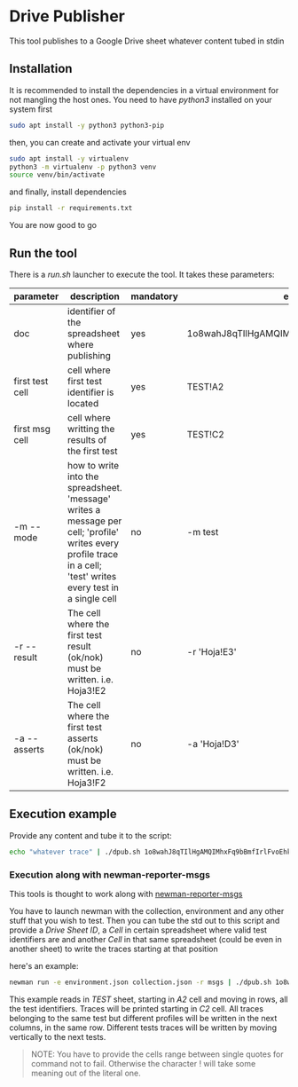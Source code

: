 # Drive Publisher

This tool publishes to a Google Drive sheet whatever content tubed in stdin

## Installation

It is recommended to install the dependencies in a virtual environment for not mangling
the host ones. You need to have _python3_ installed on your system first

```sh
sudo apt install -y python3 python3-pip
```

then, you can create and activate your virtual env

```sh
sudo apt install -y virtualenv
python3 -m virtualenv -p python3 venv
source venv/bin/activate
```

and finally, install dependencies

```sh
pip install -r requirements.txt
```

You are now good to go

## Run the tool

There is a _run.sh_ launcher to execute the tool. It takes these parameters:

| parameter       | description                                                                                                                                                       | mandatory | example                                      |
| --------------- | ----------------------------------------------------------------------------------------------------------------------------------------------------------------- | --------- | -------------------------------------------- |
| doc             | identifier of the spreadsheet where publishing                                                                                                                    | yes       | 1o8wahJ8qTIlHgAMQIMhxFq9bBmfIrlFvoEhkAJ3APFg |
| first test cell | cell where first test identifier is located                                                                                                                       | yes       | TEST!A2                                      |
| first msg cell  | cell where writting the results of the first test                                                                                                                 | yes       | TEST!C2                                      |
| -m --mode       | how to write into the spreadsheet. 'message' writes a message per cell; 'profile' writes every profile trace in a cell; 'test' writes every test in a single cell | no        | -m test               
| -r --result       | The cell where the first test result (ok/nok) must be written. i.e. Hoja3!E2 | no        | -r 'Hoja!E3'   
| -a --asserts       | The cell where the first test asserts (ok/nok) must be written. i.e. Hoja3!F2 | no        | -a 'Hoja!D3'                           |

## Execution example

Provide any content and tube it to the script:

```sh
echo "whatever trace" | ./dpub.sh 1o8wahJ8qTIlHgAMQIMhxFq9bBmfIrlFvoEhkAJ3APFg 'TEST!A2' 'TEST!C2'
```

### Execution along with newman-reporter-msgs

This tools is thought to work along with [newman-reporter-msgs](https://github.com/robertomier/newman-reporter-msgs)

You have to launch newman with the collection, environment and any other stuff that
you wish to test. Then you can tube the std out to this script and provide
a _Drive Sheet ID_, a _Cell_ in certain spreadsheet where valid test identifiers are
and another _Cell_ in that same spreadsheet (could be even in another sheet) to write
the traces starting at that position

here's an example:

```sh
newman run -e environment.json collection.json -r msgs | ./dpub.sh 1o8wahJ8qTIlHgAMQIMhxFq9bBmfIrlFvoEhkAJ3APFg 'TEST!A2' 'TEST!C2'
```

This example reads in _TEST_ sheet, starting in _A2_ cell and moving in rows, all the test identifiers.
Traces will be printed starting in _C2_ cell. All traces belonging to the same test but different
profiles will be written in the next columns, in the same row. Different tests traces will be
written by moving vertically to the next tests.

> NOTE: You have to provide the cells range between single quotes for command not to fail.
> Otherwise the character ! will take some meaning out of the literal one.
